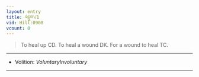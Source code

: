 ```yaml
---
layout: entry
title: འདྲུབ་√1
vid: Hill:0908
vcount: 0
---
```

> To heal up CD\. To heal a wound DK\. For a wound to heal TC\.

---
* Volition: _VoluntaryInvoluntary_

---

